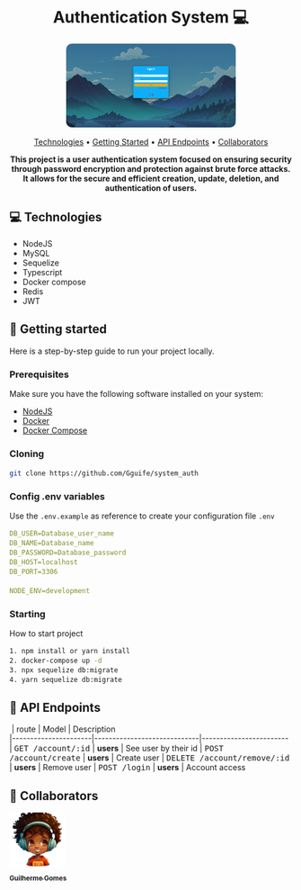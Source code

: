 <h1 align="center" style="font-weight: bold;">Authentication System 💻</h1>

<div align="center">
  <img src="frontend/images/loginReadme.png" width="60%" style="border-radius: 10px;" alt="" />
</div>

<p align="center">
 <a href="#tech">Technologies</a> • 
 <a href="#started">Getting Started</a> • 
  <a href="#routes">API Endpoints</a> •
 <a href="#colab">Collaborators</a>
</p>

<p align="center">
    <b>This project is a user authentication system focused on ensuring security through password encryption and protection against brute force attacks. It allows for the secure and efficient creation, update, deletion, and authentication of users.</b>
</p>

<h2 id="technologies">💻 Technologies</h2>

- NodeJS
- MySQL
- Sequelize
- Typescript
- Docker compose
- Redis
- JWT

<h2 id="started">🚀 Getting started</h2>

Here is a step-by-step guide to run your project locally.

<h3>Prerequisites</h3>

Make sure you have the following software installed on your system:

- [NodeJS](https://nodejs.org/en)
- [Docker](https://www.docker.com/products/docker-desktop)
- [Docker Compose](https://docs.docker.com/compose/install/)

<h3>Cloning</h3>

```bash
git clone https://github.com/Gguife/system_auth
```

<h3>Config .env variables</h2>

Use the `.env.example` as reference to create your configuration file `.env` 

```yaml
DB_USER=Database_user_name
DB_NAME=Database_name
DB_PASSWORD=Database_password
DB_HOST=localhost
DB_PORT=3306

NODE_ENV=development
```

<h3>Starting</h3>

How to start project

```bash
1. npm install or yarn install
2. docker-compose up -d
3. npx sequelize db:migrate
4. yarn sequelize db:migrate
```

<h2 id="routes">📍 API Endpoints</h2>

​
| route               | Model     | Description                                     
|----------------------|-----------------------------|------------------------
| <kbd>GET /account/:id</kbd>     | <strong>users</strong>    | See user by their id
| <kbd>POST /account/create</kbd>    | <strong>users</strong>    | Create user
| <kbd>DELETE /account/remove/:id</kbd> | <strong>users</strong>    | Remove user
| <kbd>POST /login</kbd>    | <strong>users</strong>    | Account access



<h2 id="colab">🤝 Collaborators</h2>


  <a href="#">
    <img src="frontend//images/logo.png" width="100px;" alt="Guilherme Gomes Profile picture"/><br>
    <sub>
      <b>Guilherme Gomes</b>
    </sub>
  </a>
